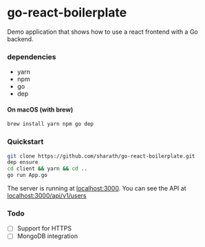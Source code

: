 # go-react-boilerplate
Demo application that shows how to use a react frontend with a Go backend.

### dependencies
- yarn
- npm
- go
- dep

#### On macOS (with brew)
```bash
brew install yarn npm go dep
```

### Quickstart
```bash
git clone https://github.com/sharath/go-react-boilerplate.git
dep ensure
cd client && yarn && cd ..
go run App.go
```

The server is running at [localhost:3000](http://localhost:3000/). You can see the API at [localhost:3000/api/v1/users](http://localhost:3000/api/v1/users)

### Todo
- [ ] Support for HTTPS
- [ ] MongoDB integration